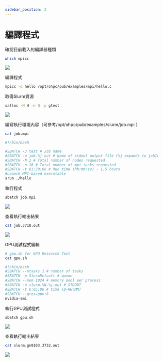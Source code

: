 ```yaml
---
sidebar_position: 2
---
```


# 編譯程式


確認目前載入的編譯器種類

```bash
which mpicc
```

![](https://cos.twcc.ai/SYS-MANUAL/uploads/upload_0d8b6d7a916b2be09777f7a0bbb48ad8.png)

編譯程式

```bash
mpicc -o hello /opt/ohpc/pub/examples/mpi/hello.c
```

取得Slurm資源

```bash
salloc -N 4 -n 4 -p gtest
```

![](https://cos.twcc.ai/SYS-MANUAL/uploads/upload_6310501439063cb3b68b5163985ca9e4.png)

編寫執行環境內容（可參考/opt/ohpc/pub/examples/slurm/job.mpi ）

```bash
cat job.mpi
```

```bash
#!/bin/bash

#SBATCH -J test # Job name
#SBATCH -o job.%j.out # Name of stdout output file (%j expands to jobId)
#SBATCH -N 2 # Total number of nodes requested
#SBATCH -n 16 # Total number of mpi tasks requested
#SBATCH -t 01:30:00 # Run time (hh:mm:ss) - 1.5 hours
#Launch MPI-based executable
srun ./hello
```

執行程式

```bash
sbatch job.mpi
```

![](https://cos.twcc.ai/SYS-MANUAL/uploads/upload_1b644495fc3653d6cb7784cb630f2898.png)

查看執行輸出結果

```bash
cat job.3718.out
```

![](https://cos.twcc.ai/SYS-MANUAL/uploads/upload_ea25136d13a86974b01b5dac93e9b6bc.png)

GPU測試程式編輯

```bash
# gpu.sh for GPU Resource Test
cat gpu.sh
```

```bash
#!/bin/bash
#SBATCH --ntasks 1 # number of tasks
#SBATCH -p SlurmDefault # queue
#SBATCH --mem 1024 # memory pool per process
#SBATCH -o slurm.%N.%j.out # STDOUT
#SBATCH -t 0:05:00 # time (D-HH:MM)
#SBATCH --gres=gpu:8
nvidia-smi
```

執行GPU測試程式

```bash
sbatch gpu.sh
```

![](https://cos.twcc.ai/SYS-MANUAL/uploads/upload_f6a739260889c13e50458c05293dc411.png)

查看執行輸出結果

```bash
cat slurm.gn0103.3732.out
```

![](https://cos.twcc.ai/SYS-MANUAL/uploads/upload_a3aa89ba639d5ddecb8ca1552d5b72ba.png)